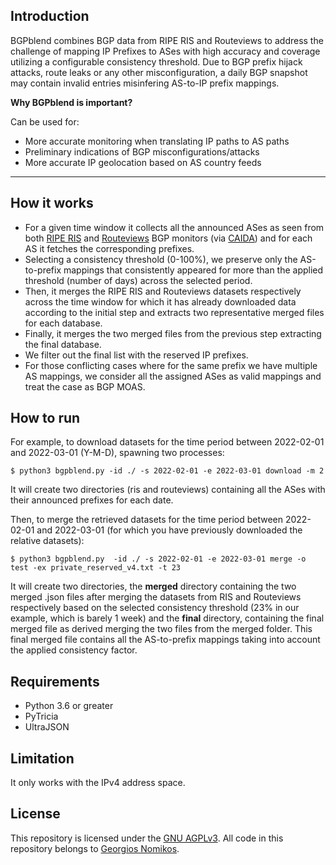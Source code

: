 ## Introduction

BGPblend combines BGP data from RIPE RIS and Routeviews to address the challenge of mapping IP Prefixes to ASes with high accuracy and coverage utilizing a configurable consistency threshold.
Due to BGP prefix hijack attacks, route leaks or any other misconfiguration, a daily BGP snapshot may contain invalid entries misinfering AS-to-IP prefix mappings.

**Why BGPblend is important?**

Can be used for:
- More accurate monitoring when translating IP paths to AS paths
- Preliminary indications of BGP misconfigurations/attacks
- More accurate IP geolocation based on AS country feeds

------------

## How it works
- For a given time window it collects all the announced ASes as seen from both [RIPE RIS](https://stat.ripe.net/docs/data_api "RIPES RIS") and [Routeviews](https://www.routeviews.org/routeviews/ "Routeviews") BGP monitors (via [CAIDA](https://www.caida.org/catalog/datasets/routeviews-prefix2as/ "CAIDA")) and for each AS it fetches the corresponding prefixes.
- Selecting a consistency threshold (0-100%), we preserve only the AS-to-prefix mappings that consistently appeared for more than the applied threshold (number of days) across the selected period.
- Then, it merges the RIPE RIS and Routeviews datasets respectively across the time window for which it has already downloaded data according to the initial step and extracts two representative merged files for each database.
- Finally, it merges the two merged files from the previous step extracting the final database. 
- We filter out the final list with the reserved IP prefixes.
- For those conflicting cases where for the same prefix we have multiple AS mappings, we consider all the assigned ASes as valid mappings and treat the case as BGP MOAS.

## How to run
For example, to download datasets for the time period between 2022-02-01 and 2022-03-01 (Y-M-D), spawning two processes:

`$ python3 bgpblend.py -id ./ -s 2022-02-01 -e 2022-03-01 download -m 2`

It will create two directories (ris and routeviews) containing all the ASes with their announced prefixes for each date.

Then, to merge the retrieved datasets for the time period between 2022-02-01 and 2022-03-01 (for which you have previously downloaded the relative datasets):

`$ python3 bgpblend.py  -id ./ -s 2022-02-01 -e 2022-03-01 merge -o test -ex private_reserved_v4.txt -t 23`

It will create two directories, the **merged** directory containing the two merged .json files after merging the datasets from RIS and Routeviews respectively based on the selected consistency threshold (23% in our example, which is barely 1 week)
and the **final** directory, containing the final merged file as derived merging the two files from the merged folder. This final merged file contains all the AS-to-prefix mappings taking into account the applied consistency factor.

## Requirements
- Python 3.6 or greater
- PyTricia
- UltraJSON

## Limitation
It only works with the IPv4 address space.

## License

This repository is licensed under the [GNU AGPLv3](LICENSE). All code in this repository belongs to [Georgios Nomikos](https://www.linkedin.com/in/georgenomikos).

